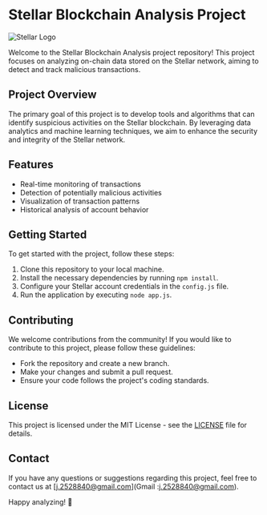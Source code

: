 # Stellar Blockchain Analysis Project

![Stellar Logo](https://www.shutterstock.com/image-vector/stellar-xlm-cryptocurrency-vector-icon-new-1338089741)

Welcome to the Stellar Blockchain Analysis project repository! This project focuses on analyzing on-chain data stored on the Stellar network, aiming to detect and track malicious transactions.

## Project Overview

The primary goal of this project is to develop tools and algorithms that can identify suspicious activities on the Stellar blockchain. By leveraging data analytics and machine learning techniques, we aim to enhance the security and integrity of the Stellar network.

## Features

- Real-time monitoring of transactions
- Detection of potentially malicious activities
- Visualization of transaction patterns
- Historical analysis of account behavior

## Getting Started

To get started with the project, follow these steps:

1. Clone this repository to your local machine.
2. Install the necessary dependencies by running `npm install`.
3. Configure your Stellar account credentials in the `config.js` file.
4. Run the application by executing `node app.js`.

## Contributing

We welcome contributions from the community! If you would like to contribute to this project, please follow these guidelines:
- Fork the repository and create a new branch.
- Make your changes and submit a pull request.
- Ensure your code follows the project's coding standards.

## License

This project is licensed under the MIT License - see the [LICENSE](LICENSE) file for details.

## Contact

If you have any questions or suggestions regarding this project, feel free to contact us at [j.2528840@gmail.com](Gmail :j.2528840@gmail.com).

Happy analyzing! 🚀
